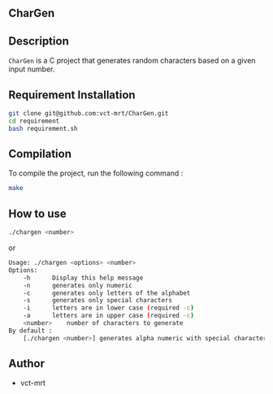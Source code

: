 ## CharGen

## Description
`CharGen` is a C project that generates random characters based on a given input number.

## Requirement Installation
```bash
git clone git@github.com:vct-mrt/CharGen.git
cd requirement
bash requirement.sh
```

## Compilation
To compile the project, run the following command :
```bash
make
```

## How to use
```bash
./chargen <number>
```
or
```bash
Usage: ./chargen <options> <number>
Options:
	-h		Display this help message
	-n		generates only numeric
	-c		generates only letters of the alphabet
	-s		generates only special characters
	-i		letters are in lower case (required -c)
	-a		letters are in upper case (required -c)
	<number>	number of characters to generate
By default :
	[./chargen <number>] generates alpha numeric with special characters
```

## Author
- vct-mrt
